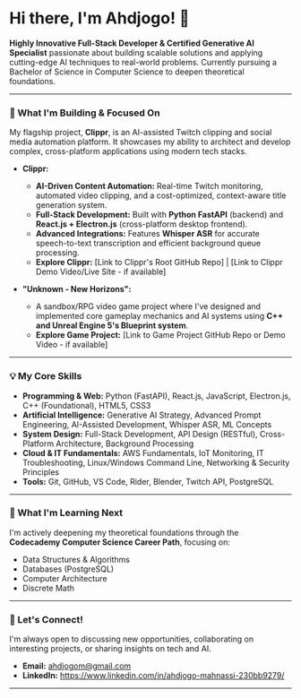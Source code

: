 # Hi there, I'm Ahdjogo! 👋

**Highly Innovative Full-Stack Developer & Certified Generative AI Specialist** passionate about building scalable solutions and applying cutting-edge AI techniques to real-world problems. Currently pursuing a Bachelor of Science in Computer Science to deepen theoretical foundations.

---

### **🚀 What I'm Building & Focused On**

My flagship project, **Clippr**, is an AI-assisted Twitch clipping and social media automation platform. It showcases my ability to architect and develop complex, cross-platform applications using modern tech stacks.

* **Clippr:**
    * **AI-Driven Content Automation:** Real-time Twitch monitoring, automated video clipping, and a cost-optimized, context-aware title generation system.
    * **Full-Stack Development:** Built with **Python FastAPI** (backend) and **React.js + Electron.js** (cross-platform desktop frontend).
    * **Advanced Integrations:** Features **Whisper ASR** for accurate speech-to-text transcription and efficient background queue processing.
    * **Explore Clippr:** [Link to Clippr's Root GitHub Repo] | [Link to Clippr Demo Video/Live Site - if available]

* **"Unknown - New Horizons":**
    * A sandbox/RPG video game project where I've designed and implemented core gameplay mechanics and AI systems using **C++ and Unreal Engine 5's Blueprint system**.
    * **Explore Game Project:** [Link to Game Project GitHub Repo or Demo Video - if available]

---

### **💡 My Core Skills**

* **Programming & Web:** Python (FastAPI), React.js, JavaScript, Electron.js, C++ (Foundational), HTML5, CSS3
* **Artificial Intelligence:** Generative AI Strategy, Advanced Prompt Engineering, AI-Assisted Development, Whisper ASR, ML Concepts
* **System Design:** Full-Stack Development, API Design (RESTful), Cross-Platform Architecture, Background Processing
* **Cloud & IT Fundamentals:** AWS Fundamentals, IoT Monitoring, IT Troubleshooting, Linux/Windows Command Line, Networking & Security Principles
* **Tools:** Git, GitHub, VS Code, Rider, Blender, Twitch API, PostgreSQL

---

### **🌱 What I'm Learning Next**

I'm actively deepening my theoretical foundations through the **Codecademy Computer Science Career Path**, focusing on:
* Data Structures & Algorithms
* Databases (PostgreSQL)
* Computer Architecture
* Discrete Math

---

### **🤝 Let's Connect!**

I'm always open to discussing new opportunities, collaborating on interesting projects, or sharing insights on tech and AI.

* **Email:** ahdjogom@gmail.com
* **LinkedIn:** https://www.linkedin.com/in/ahdjogo-mahnassi-230bb9279/


---

